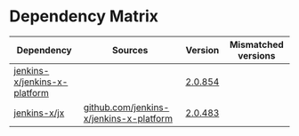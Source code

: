 # Dependency Matrix

Dependency | Sources | Version | Mismatched versions
---------- | ------- | ------- | -------------------
[jenkins-x/jenkins-x-platform](https://github.com/jenkins-x/jenkins-x-platform) |  | [2.0.854](https://github.com/jenkins-x/jenkins-x-platform/releases/tag/v2.0.854) | 
[jenkins-x/jx](https://github.com/jenkins-x/jx) | [github.com/jenkins-x/jenkins-x-platform](https://github.com/jenkins-x/jenkins-x-platform) | [2.0.483](https://github.com/jenkins-x/jx/releases/tag/v2.0.483) | 
